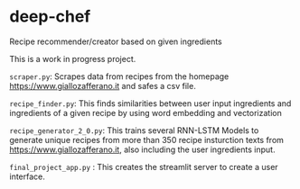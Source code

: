 # deep-chef
Recipe recommender/creator based on given ingredients


This is a work in progress project. 

`scraper.py`: Scrapes data from recipes from the homepage https://www.giallozafferano.it and safes a csv file.

`recipe_finder.py`: This finds similarities between user input ingredients and ingredients of a given recipe by using word embedding and vectorization

`recipe_generator_2_0.py`: This trains several RNN-LSTM Models to generate unique recipes from more than 350 recipe insturction texts from                                                      https://www.giallozafferano.it, also including the user ingredients input.

`final_project_app.py` : This creates the streamlit server to create a user interface.
                           

